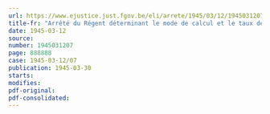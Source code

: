 ```yaml
---
url: https://www.ejustice.just.fgov.be/eli/arrete/1945/03/12/1945031207/justel
title-fr: "Arrêté du Régent déterminant le mode de calcul et le taux de la cotisation à verser, pour le personnel navigant, par les employeurs affilies à la Caisse spéciale de compensation pour allocations familiales en faveur des travailleurs occupés dans les entreprises de batellerie (abrogé par AR 28-02-1952, art. 6)"
date: 1945-03-12
source:
number: 1945031207
page: 888888
case: 1945-03-12/07
publication: 1945-03-30
starts:
modifies:
pdf-original:
pdf-consolidated:
---
```


